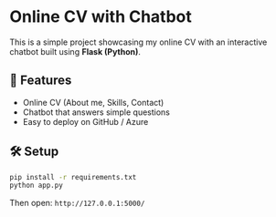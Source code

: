 # Online CV with Chatbot

This is a simple project showcasing my online CV with an interactive chatbot built using **Flask (Python)**.

## 🚀 Features
- Online CV (About me, Skills, Contact)
- Chatbot that answers simple questions
- Easy to deploy on GitHub / Azure

## 🛠 Setup
```bash
pip install -r requirements.txt
python app.py
```
Then open: `http://127.0.0.1:5000/`
